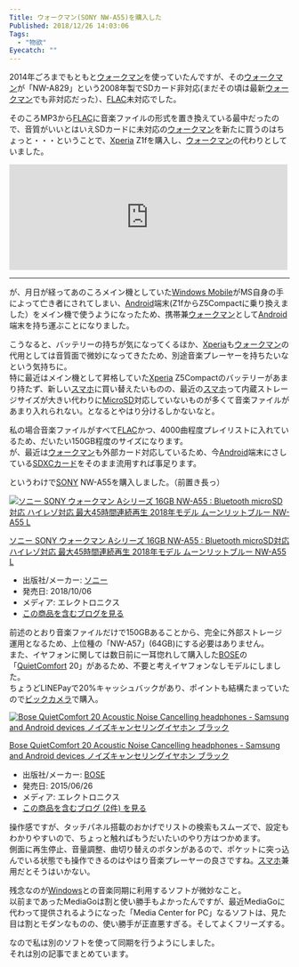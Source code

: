 ```yaml
---
Title: ウォークマン(SONY NW-A55)を購入した
Published: 2018/12/26 14:03:06
Tags:
  - "物欲"
Eyecatch: ""
---
```

<p>2014年ごろまでもともと<a class="keyword" href="http://d.hatena.ne.jp/keyword/%A5%A6%A5%A9%A1%BC%A5%AF%A5%DE%A5%F3">ウォークマン</a>を使っていたんですが、その<a class="keyword" href="http://d.hatena.ne.jp/keyword/%A5%A6%A5%A9%A1%BC%A5%AF%A5%DE%A5%F3">ウォークマン</a>が「NW-A829」という2008年製でSDカード非対応(まだその頃は最新<a class="keyword" href="http://d.hatena.ne.jp/keyword/%A5%A6%A5%A9%A1%BC%A5%AF%A5%DE%A5%F3">ウォークマン</a>でも非対応だった）、<a class="keyword" href="http://d.hatena.ne.jp/keyword/FLAC">FLAC</a>未対応でした。</p>

<p>そのころMP3から<a class="keyword" href="http://d.hatena.ne.jp/keyword/FLAC">FLAC</a>に音楽ファイルの形式を置き換えている最中だったので、音質がいいとはいえSDカードに未対応の<a class="keyword" href="http://d.hatena.ne.jp/keyword/%A5%A6%A5%A9%A1%BC%A5%AF%A5%DE%A5%F3">ウォークマン</a>を新たに買うのはちょっと・・・ということで、<a class="keyword" href="http://d.hatena.ne.jp/keyword/Xperia">Xperia</a> Z1fを購入し、<a class="keyword" href="http://d.hatena.ne.jp/keyword/%A5%A6%A5%A9%A1%BC%A5%AF%A5%DE%A5%F3">ウォークマン</a>の代わりとしていました。</p>

<p><iframe src="https://hatenablog-parts.com/embed?url=https%3A%2F%2Fblog.hitsujin.jp%2Fentry%2F2014%2F08%2F31%2F224507" title="Xperia Z1fを買いました - Pandora Pocket" class="embed-card embed-blogcard" scrolling="no" frameborder="0" style="display: block; width: 100%; height: 190px; max-width: 500px; margin: 10px 0px;"></iframe></p>

***

<p>が、月日が経ってあのころメイン機としていた<a class="keyword" href="http://d.hatena.ne.jp/keyword/Windows%20Mobile">Windows Mobile</a>がMS自身の手によって亡き者にされてしまい、<a class="keyword" href="http://d.hatena.ne.jp/keyword/Android">Android</a>端末(Z1fからZ5Compactに乗り換えました）をメイン機で使うようになったため、携帯兼<a class="keyword" href="http://d.hatena.ne.jp/keyword/%A5%A6%A5%A9%A1%BC%A5%AF%A5%DE%A5%F3">ウォークマン</a>として<a class="keyword" href="http://d.hatena.ne.jp/keyword/Android">Android</a>端末を持ち運ぶことになりました。</p>

<p>こうなると、バッテリーの持ちが気になってくるほか、<a class="keyword" href="http://d.hatena.ne.jp/keyword/Xperia">Xperia</a>も<a class="keyword" href="http://d.hatena.ne.jp/keyword/%A5%A6%A5%A9%A1%BC%A5%AF%A5%DE%A5%F3">ウォークマン</a>の代用としては音質面で微妙になってきたため、別途音楽プレーヤーを持ちたいなという気持ちに。<br/>
特に最近はメイン機として昇格していた<a class="keyword" href="http://d.hatena.ne.jp/keyword/Xperia">Xperia</a> Z5Compactのバッテリーがあまり持たず、新しい<a class="keyword" href="http://d.hatena.ne.jp/keyword/%A5%B9%A5%DE%A5%DB">スマホ</a>に買い替えたいものの、最近の<a class="keyword" href="http://d.hatena.ne.jp/keyword/%A5%B9%A5%DE%A5%DB">スマホ</a>って内蔵ストレージサイズが大きい代わりに<a class="keyword" href="http://d.hatena.ne.jp/keyword/MicroSD">MicroSD</a>対応していないものが多くて音楽ファイルがあまり入れられない。となるとやはり分けるしかないなと。</p>

<p>私の場合音楽ファイルがすべて<a class="keyword" href="http://d.hatena.ne.jp/keyword/FLAC">FLAC</a>かつ、4000曲程度プレイリストに入れているため、だいたい150GB程度のサイズになります。<br/>
が、最近は<a class="keyword" href="http://d.hatena.ne.jp/keyword/%A5%A6%A5%A9%A1%BC%A5%AF%A5%DE%A5%F3">ウォークマン</a>も外部カード対応しているため、今<a class="keyword" href="http://d.hatena.ne.jp/keyword/Android">Android</a>端末にさしている<a class="keyword" href="http://d.hatena.ne.jp/keyword/SDXC%A5%AB%A1%BC%A5%C9">SDXCカード</a>をそのまま流用すれば事足ります。</p>

<p>というわけで<a class="keyword" href="http://d.hatena.ne.jp/keyword/SONY">SONY</a> NW-A55を購入しました。（前置き長っ）</p>

<p><div class="hatena-asin-detail"><a href="http://www.amazon.co.jp/exec/obidos/ASIN/B07H12172D/ovis91-22/"><img src="https://images-fe.ssl-images-amazon.com/images/I/41PICCMChIL._SL160_.jpg" class="hatena-asin-detail-image" alt="ソニー SONY ウォークマン Aシリーズ 16GB NW-A55 : Bluetooth microSD対応 ハイレゾ対応 最大45時間連続再生 2018年モデル ムーンリットブルー NW-A55 L" title="ソニー SONY ウォークマン Aシリーズ 16GB NW-A55 : Bluetooth microSD対応 ハイレゾ対応 最大45時間連続再生 2018年モデル ムーンリットブルー NW-A55 L"></a><div class="hatena-asin-detail-info"><p class="hatena-asin-detail-title"><a href="http://www.amazon.co.jp/exec/obidos/ASIN/B07H12172D/ovis91-22/">ソニー SONY ウォークマン Aシリーズ 16GB NW-A55 : Bluetooth microSD対応 ハイレゾ対応 最大45時間連続再生 2018年モデル ムーンリットブルー NW-A55 L</a></p><ul><li><span class="hatena-asin-detail-label">出版社/メーカー:</span> <a class="keyword" href="http://d.hatena.ne.jp/keyword/%A5%BD%A5%CB%A1%BC">ソニー</a></li><li><span class="hatena-asin-detail-label">発売日:</span> 2018/10/06</li><li><span class="hatena-asin-detail-label">メディア:</span> エレクトロニクス</li><li><a href="http://d.hatena.ne.jp/asin/B07H12172D/ovis91-22" target="_blank">この商品を含むブログを見る</a></li></ul></div><div class="hatena-asin-detail-foot"></div></div></p>

<p>前述のとおり音楽ファイルだけで150GBあることから、完全に外部ストレージ運用となるため、上位種の「NW-A57」(64GB)にする必要はありません。<br/>
また、イヤフォンに関しては数日前に一耳惚れして購入した<a class="keyword" href="http://d.hatena.ne.jp/keyword/BOSE">BOSE</a>の「<a class="keyword" href="http://d.hatena.ne.jp/keyword/QuietComfort">QuietComfort</a> 20」があるため、不要と考えイヤフォンなしモデルにしました。<br/>
ちょうどLINEPayで20%キャッシュバックがあり、ポイントも結構たまっていたので<a class="keyword" href="http://d.hatena.ne.jp/keyword/%A5%D3%A5%C3%A5%AF%A5%AB%A5%E1%A5%E9">ビックカメラ</a>で購入。</p>

<p><div class="hatena-asin-detail"><a href="http://www.amazon.co.jp/exec/obidos/ASIN/B00YMCA0FM/ovis91-22/"><img src="https://images-fe.ssl-images-amazon.com/images/I/31wkTgzilRL._SL160_.jpg" class="hatena-asin-detail-image" alt="Bose QuietComfort 20 Acoustic Noise Cancelling headphones - Samsung and Android devices ノイズキャンセリングイヤホン ブラック" title="Bose QuietComfort 20 Acoustic Noise Cancelling headphones - Samsung and Android devices ノイズキャンセリングイヤホン ブラック"></a><div class="hatena-asin-detail-info"><p class="hatena-asin-detail-title"><a href="http://www.amazon.co.jp/exec/obidos/ASIN/B00YMCA0FM/ovis91-22/">Bose QuietComfort 20 Acoustic Noise Cancelling headphones - Samsung and Android devices ノイズキャンセリングイヤホン ブラック</a></p><ul><li><span class="hatena-asin-detail-label">出版社/メーカー:</span> <a class="keyword" href="http://d.hatena.ne.jp/keyword/BOSE">BOSE</a></li><li><span class="hatena-asin-detail-label">発売日:</span> 2015/06/26</li><li><span class="hatena-asin-detail-label">メディア:</span> エレクトロニクス</li><li><a href="http://d.hatena.ne.jp/asin/B00YMCA0FM/ovis91-22" target="_blank">この商品を含むブログ (2件) を見る</a></li></ul></div><div class="hatena-asin-detail-foot"></div></div></p>

<p>操作感ですが、タッチパネル搭載のおかげでリストの検索もスムーズで、設定もわかりやすいので、ちょっと触ればもうだいたいのやり方はつかめます。<br/>
側面に再生停止、音量調整、曲切り替えのボタンがあるので、ポケットに突っ込んでいる状態でも操作できるのはやはり音楽プレーヤーの良さですね。<a class="keyword" href="http://d.hatena.ne.jp/keyword/%A5%B9%A5%DE%A5%DB">スマホ</a>兼用だとそうはいかない。</p>

<p>残念なのが<a class="keyword" href="http://d.hatena.ne.jp/keyword/Windows">Windows</a>との音楽同期に利用するソフトが微妙なこと。<br/>
以前まであったMediaGoは割と使い勝手もよかったんですが、最近MediaGoに代わって提供されるようになった「Media Center for PC」なるソフトは、見た目は割とモダンなものの、使い勝手が正直悪すぎる。そしてよくフリーズする。</p>

<p>なので私は別のソフトを使って同期を行うようにしました。<br/>
それは別の記事でまとめています。</p>
